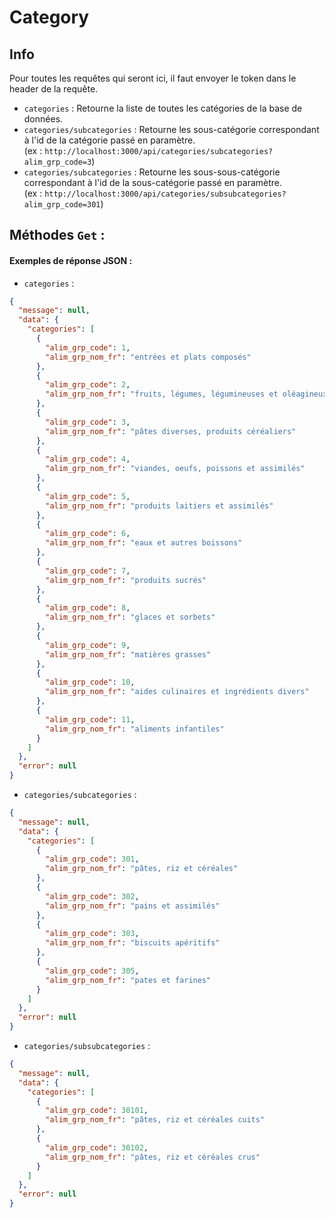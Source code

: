 # Category

## Info

Pour toutes les requêtes qui seront ici, il faut envoyer le token dans le header de la requête.

- `categories` : Retourne la liste de toutes les catégories de la base de données.
- `categories/subcategories` : Retourne les sous-catégorie correspondant à l'id de la catégorie passé en paramètre. </br>
  (ex : `http://localhost:3000/api/categories/subcategories?alim_grp_code=3`)
- `categories/subcategories` : Retourne les sous-sous-catégorie correspondant à l'id de la sous-catégorie passé en paramètre. </br>
  (ex : `http://localhost:3000/api/categories/subsubcategories?alim_grp_code=301`)

## Méthodes `Get` :

#### Exemples de réponse JSON :

- `categories` :
```json
{
  "message": null,
  "data": {
    "categories": [
      {
        "alim_grp_code": 1,
        "alim_grp_nom_fr": "entrées et plats composés"
      },
      {
        "alim_grp_code": 2,
        "alim_grp_nom_fr": "fruits, légumes, légumineuses et oléagineux"
      },
      {
        "alim_grp_code": 3,
        "alim_grp_nom_fr": "pâtes diverses, produits céréaliers"
      },
      {
        "alim_grp_code": 4,
        "alim_grp_nom_fr": "viandes, oeufs, poissons et assimilés"
      },
      {
        "alim_grp_code": 5,
        "alim_grp_nom_fr": "produits laitiers et assimilés"
      },
      {
        "alim_grp_code": 6,
        "alim_grp_nom_fr": "eaux et autres boissons"
      },
      {
        "alim_grp_code": 7,
        "alim_grp_nom_fr": "produits sucrés"
      },
      {
        "alim_grp_code": 8,
        "alim_grp_nom_fr": "glaces et sorbets"
      },
      {
        "alim_grp_code": 9,
        "alim_grp_nom_fr": "matières grasses"
      },
      {
        "alim_grp_code": 10,
        "alim_grp_nom_fr": "aides culinaires et ingrédients divers"
      },
      {
        "alim_grp_code": 11,
        "alim_grp_nom_fr": "aliments infantiles"
      }
    ]
  },
  "error": null
}
```

- `categories/subcategories` :
```json
{
  "message": null,
  "data": {
    "categories": [
      {
        "alim_grp_code": 301,
        "alim_grp_nom_fr": "pâtes, riz et céréales"
      },
      {
        "alim_grp_code": 302,
        "alim_grp_nom_fr": "pains et assimilés"
      },
      {
        "alim_grp_code": 303,
        "alim_grp_nom_fr": "biscuits apéritifs"
      },
      {
        "alim_grp_code": 305,
        "alim_grp_nom_fr": "pates et farines"
      }
    ]
  },
  "error": null
}
```

- `categories/subsubcategories` :
```json
{
  "message": null,
  "data": {
    "categories": [
      {
        "alim_grp_code": 30101,
        "alim_grp_nom_fr": "pâtes, riz et céréales cuits"
      },
      {
        "alim_grp_code": 30102,
        "alim_grp_nom_fr": "pâtes, riz et céréales crus"
      }
    ]
  },
  "error": null
}
```